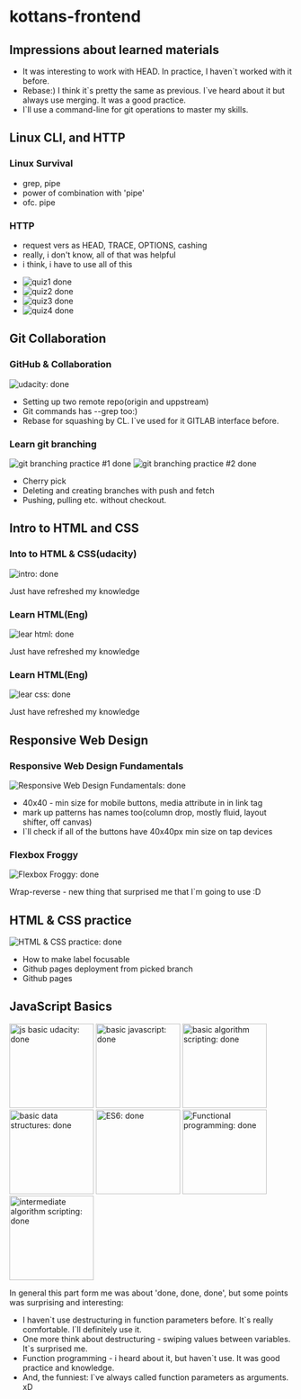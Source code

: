 <!-- 
name (at least) one thing that was new to you
name (at least) one thing that surprised you
name (at least) one thing you intend to use in the future
-->
<h1>kottans-frontend</h1>

<h2>Impressions about learned materials</h2>
<ul>
  <li>It was interesting to work with HEAD. In practice, I haven`t worked with it before.</li>
  <li>Rebase:) I think it`s pretty the same as previous. I`ve heard about it but always use merging. It was a good practice.</li>
  <li>I`ll use a command-line for git operations to master my skills.</li>
</ul>


<h2>Linux CLI, and HTTP</h2>
<h3>Linux Survival</h3>
<ul>
  <li>grep, pipe</li>
  <li>power of combination with 'pipe'</li>
  <li>ofc. pipe</li>
</ul>
<h3>HTTP</h3>
<ul>
  <li>request vers as HEAD, TRACE, OPTIONS, cashing</li>
  <li>really, i don't know, all of that was helpful</li>
  <li>i think, i have to use all of this</li>
</ul>
<ul>
  <li><img src="task_linux_cli/quiz1.png" alt="quiz1 done"></li>
  <li><img src="task_linux_cli/quiz2.png" alt="quiz2 done"></li>
  <li><img src="task_linux_cli/quiz3.png" alt="quiz3 done"></li>
  <li><img src="task_linux_cli/quiz4.png" alt="quiz4 done"></li>
</ul>


<h2>Git Collaboration</h2>
<h3>GitHub & Collaboration</h3>
<img src="task_git_collaboration/udacity.png" alt="udacity: done">
<ul>
  <li>Setting up two remote repo(origin and uppstream)</li>
  <li>Git commands has --grep too:)</li>
  <li>Rebase for squashing by CL. I`ve used for it GITLAB interface before.</li>
</ul>
<h3>Learn git branching</h3>
<img src="task_git_collaboration/learngitbranching-1.png" alt="git branching practice #1 done">
<img src="task_git_collaboration/learngitbranching-2.png" alt="git branching practice #2 done">
<ul>
  <li>Cherry pick</li>
  <li>Deleting and creating branches with push and fetch</li>
  <li>Pushing, pulling etc. without checkout.</li>
</ul>

<h2>Intro to HTML and CSS</h2>

<h3>Into to HTML & CSS(udacity)</h3>
<img src="task_html_css_intro/html_css_intro.png" alt="intro: done">
<p>Just have refreshed my knowledge</p>

<h3>Learn HTML(Eng)</h3>
<img src="task_html_css_intro/learn_html.png" alt="lear html: done">
<p>Just have refreshed my knowledge</p>

<h3>Learn HTML(Eng)</h3>
<img src="task_html_css_intro/learn_css.png" alt="lear css: done">
<p>Just have refreshed my knowledge</p>

<h2>Responsive Web Design</h2>

<h3>Responsive Web Design Fundamentals</h3>
<img src="task_responsive_web_design/udacity.png" alt="Responsive Web Design Fundamentals: done">
<ul>
  <li>40x40 - min size for mobile buttons, media attribute in in link tag</li>
  <li>mark up patterns has names too(column drop, mostly fluid, layout shifter, off canvas)</li>
  <li>I`ll check if all of the buttons have 40x40px min size on tap devices</li>
</ul>

<h3>Flexbox Froggy</h3>
<img src="task_responsive_web_design/froggy.png" alt="Flexbox Froggy: done">
<p>Wrap-reverse - new thing that surprised me that I`m going to use :D</p>


<h2>HTML & CSS practice</h2>
<img src="task_html_css_popup/page.png" alt="HTML & CSS practice: done">
<ul>
  <li>How to make label focusable</li>
  <li>Github pages deployment from picked branch</li>
  <li>Github pages</li>
</ul>

<h2>JavaScript Basics</h2>

<img src="task_js_basics/udacity.png" width="150px" alt="js basic udacity: done">
<img src="task_js_basics/freecodecamp_basic.png" width="150px" alt="basic javascript: done">
<img src="task_js_basics/freecodecamp_basic_alg.png" width="150px" alt="basic algorithm scripting: done">
<img src="task_js_basics/freecodecamp_data.png" width="150px" alt="basic data structures: done">
<img src="task_js_basics/freecodecamp_es6.png" width="150px" alt="ES6: done">
<img src="task_js_basics/freecodecamp_func.png" width="150px" alt="Functional programming: done">
<img src="task_js_basics/freecodecamp_int_alg.png" width="150px" alt="intermediate algorithm scripting: done">


<p>In general this part form me was about 'done, done, done', but some points was surprising and interesting:</p>
<ul>
  <li>I haven`t use destructuring in function parameters before. It`s really comfortable. I`ll definitely use it.</li>
  <li>One more think about destructuring - swiping values between variables. It`s surprised me.</li>
  <li>Function programming - i heard about it, but haven`t use. It was good practice and knowledge.</li>
  <li>And, the funniest: I`ve always called function parameters as arguments. xD</li>
</ul>